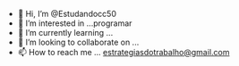 - 👋 Hi, I’m @Estudandocc50
- 👀 I’m interested in ...programar
- 🌱 I’m currently learning ...
- 💞️ I’m looking to collaborate on ...
- 📫 How to reach me ... estrategiasdotrabalho@gmail.com
<!---
Estudandocc50/Estudandocc50 is a ✨ special ✨ repository because its `README.md` (this file) appears on your GitHub profile.
You can click the Preview link to take a look at your changes.
--->
